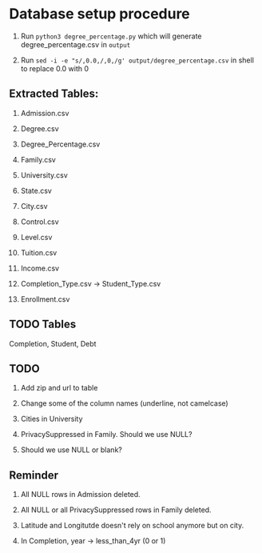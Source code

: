 # Database setup procedure

1. Run `python3 degree_percentage.py` which will generate degree_percentage.csv in `output`

2. Run `sed -i -e "s/,0.0,/,0,/g' output/degree_percentage.csv` in shell to replace 0.0 with 0

## Extracted Tables:

1. Admission.csv

2. Degree.csv

3. Degree_Percentage.csv

4. Family.csv

5. University.csv

6. State.csv

7. City.csv

8. Control.csv

9. Level.csv

10. Tuition.csv

11. Income.csv

12. Completion_Type.csv -> Student_Type.csv

13. Enrollment.csv

## TODO Tables

Completion, Student, Debt

## TODO

1. Add zip and url to table

2. Change some of the column names (underline, not camelcase)

3. Cities in University

4. PrivacySuppressed in Family. Should we use NULL?

5. Should we use NULL or blank?

## Reminder

1. All NULL rows in Admission deleted.

2. All NULL or all PrivacySuppressed rows in Family deleted.

3. Latitude and Longitutde doesn't rely on school anymore but on city.

4. In Completion, year -> less_than_4yr (0 or 1)
